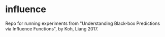 # influence
Repo for running experiments from "Understanding Black-box Predictions via Influence Functions", by Koh, Liang 2017.
